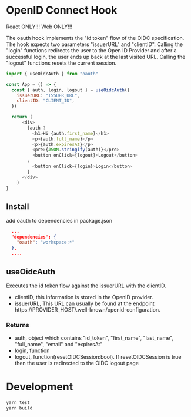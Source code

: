 # OpenID Connect Hook

React ONLY!!!
Web ONLY!!!

The oauth hook implements the "id token" flow of the OIDC specification. The hook expects two parameters "issuerURL" and "clientID". Calling the "login" functions redirects the user to the Open ID Provider and after a successful login, the user ends up back at the last visited URL. Calling the "logout" functions resets the current session.

```js
import { useOidcAuth } from "oauth"

const App = () => {
  const { auth, login, logout } = useOidcAuth({
    issuerURL: "ISSUER_URL",
    clientID: "CLIENT_ID",
  })

  return (
      <div>
        {auth ?
          <h1>Hi {auth.first_name}</h1>
          <p>{auth.full_name}</p>
          <p>{auth.expiresAt}</p>
          <pre>{JSON.stringify(auth)}</pre>
          <button onClick={logout}>Logout</button>
        :
          <button onClick={login}>Login</button>
        }
      </div>
    )
}
```

## Install

add oauth to dependencies in package.json

```json
  ...
  "dependencies": {
    "oauth": "workspace:*"
  },
  ....
```

## useOidcAuth

Executes the id token flow against the issuerURL with the clientID.

- clientID, this information is stored in the OpenID provider.
- issuerURL, This URL can usually be found at the endpoint https://PROVIDER_HOST/.well-known/openid-configuration.

### Returns

- auth, object which contains "id_token", "first_name", "last_name", "full_name", "email" and "expiresAt"
- login, function
- logout, function(resetOIDCSession:bool). If resetOIDCSession is true then the user is redirected to the OIDC logout page

# Development

```bash
yarn test
yarn build
```
